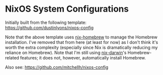 # NixOS System Configurations

Initially built from the following template: https://github.com/dustinlyons/nixos-config

Note that the above template uses
[nix-homebrew](https://github.com/zhaofengli/nix-homebrew) to manage the
Homebrew installation. I've removed that from here (at least for now) as I
don't think it's worth the extra complexity (especially since Nix is
dramatically reducing my reliance on Homebrew). Note that I'm still using
[nix-darwin](https://github.com/LnL7/nix-darwin/)'s Homebrew-related features;
it does not, however, automatically install Homebrew.

Also see: https://github.com/mitchellh/nixos-config
